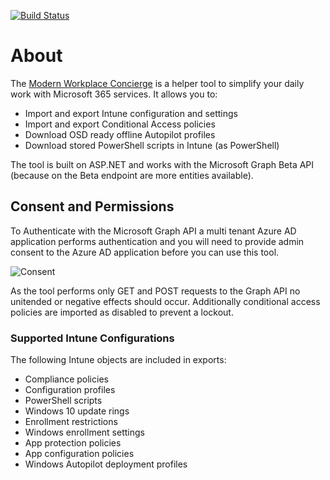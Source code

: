 [![Build Status](https://dev.azure.com/nicolonsky/ModernWorkplaceTools/_apis/build/status/nicolonsky.IntuneConcierge?branchName=master)](https://dev.azure.com/nicolonsky/ModernWorkplaceTools/_build/latest?definitionId=2&branchName=master)

# About

The [Modern Workplace Concierge](https://mwconcierge.azurewebsites.net/) is a helper tool to simplify your daily work with Microsoft 365 services. It allows you to:

* Import and export Intune configuration and settings
* Import and export Conditional Access policies
* Download OSD ready offline Autopilot profiles
* Download stored PowerShell scripts in Intune (as PowerShell)

The tool is built on ASP.NET and works with the Microsoft Graph Beta API (because on the Beta endpoint are more entities available).

## Consent and Permissions

To Authenticate with the Microsoft Graph API a multi tenant Azure AD application performs authentication and you will need to provide admin consent to the Azure AD application before you can use this tool.

![Consent](https://github.com/nicolonsky/ModernWorkplaceConcierge/master/Doc/Consent.png)

As the tool performs only GET and POST requests to the Graph API no unitended or negative effects should occur. Additionally conditional access policies are imported as disabled to prevent a lockout.

### Supported Intune Configurations

The following Intune objects are included in exports:

* Compliance policies
* Configuration profiles
* PowerShell scripts
* Windows 10 update rings
* Enrollment restrictions
* Windows enrollment settings
* App protection policies
* App configuration policies
* Windows Autopilot deployment profiles
